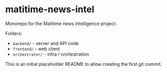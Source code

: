 # matitime-news-intel

Monorepo for the Matitime news intelligence project.

Folders:
- `backend/` - server and API code
- `frontend/` - web client
- `orchestrator/` - infra / orchestration

This is an initial placeholder README to allow creating the first git commit.
